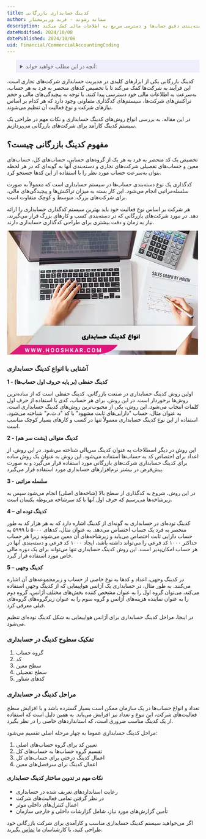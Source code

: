 ```yaml
---
title: کدینگ حسابداری بازرگانی
author: سمانه رشوند - فربد وزیرمختار
description: کدینگ حسابداری بازرگانی به دسته‌بندی دقیق حساب‌ها و دسترسی سریع به اطلاعات مالی کمک می‌کند.
dateModified: 2024/10/08
datePublished: 2024/10/08
uid: Financial/CommercialAccountingCoding
---
```

<blockquote style="background-color:#eeeefc; padding:0.5rem">
<details>
  <summary>آنچه در این مطلب خواهید خواند:</summary>
  <ul>
   <li>مفهوم کدینگ بازرگانی چیست؟</li>
   <li>آشنایی با انواع کدینگ حسابداری</li>
   <li>تفکیک سطوح کدینگ در حسابداری</li>
   <li>مراحل کدینگ در حسابداری</li>
   <li>مراحل کدینگ در حسابداری</li>
  </ul>
</details>
</blockquote>

کدینگ بازرگانی یکی از ابزارهای کلیدی در مدیریت حسابداری شرکت‌های تجاری است. این فرآیند به شرکت‌ها کمک می‌کند تا با تخصیص کدهای منحصر به فرد به هر حساب، به‌سرعت به اطلاعات مالی خود دسترسی پیدا کنند. با توجه به پیچیدگی‌های مالی و حجم تراکنش‌های شرکت‌ها، سیستم‌های کدگذاری متفاوتی وجود دارد که هر کدام بر اساس نیازهای شرکت و نوع فعالیت آن تنظیم می‌شوند.

 در این مقاله، به بررسی انواع روش‌های کدینگ حسابداری و نکات مهم در طراحی یک سیستم کدینگ کارآمد برای شرکت‌های بازرگانی می‌پردازیم.

## مفهوم کدینگ بازرگانی چیست؟

تخصیص یک کد منحصر به فرد به هر یک از گروه‌های حسابی، حساب‌های کل، حساب‌های معین و حساب‌های تفصیلی شرکت‌های تجاری و دسته‌بندی آنها به گونه‌ای که در هر لحظه بتوان به‌سرعت حساب مورد نظر را با استفاده از این کدها جستجو کرد.

کدگذاری یک نوع دسته‌بندی حساب‌ها در سیستم حسابداری است که معمولاً به صورت سلسله‌مراتبی انجام می‌شود. این کار بسته به میزان تراکنش‌ها و پیچیدگی‌های مالی، برای شرکت‌های بزرگ، متوسط و کوچک متفاوت است.

 هر شرکت بر اساس نوع فعالیت خود باید بهترین سیستم کدگذاری حسابداری را ارائه دهد. در مورد شرکت‌های بازرگانی که در دسته‌بندی کسب و کارهای بزرگ قرار می‌گیرند، نیاز به زمان و دقت بیشتری برای طراحی کدگذاری حسابداری دارند.

![انواع کدینگ حسابداری](./Images/TypesOfAccountingCoding.webp)

### آشنایی با انواع کدینگ حسابداری

**1 - کدینگ حفظی (بر پایه حروف اول حساب‌ها)**

اولین روش کدینگ حسابداری در صنعت بازرگانی، کدینگ حفظی است که از ساده‌ترین روش‌ها برخوردار است. در این روش، برای هر حساب، کدی با استفاده از حرف اول کلمات انتخاب می‌شود. این روش، یکی از محبوب‌ترین روش‌های کدینگ حسابداری است. به عنوان مثال، حساب "دارایی‌های ثابت مشهود" با کد "د.ث.م" شناخته می‌شود. استفاده از این نوع کدینگ حسابداری معمولاً تنها در کسب و کارهای بسیار کوچک مناسب است.

**2 - کدینگ متوالی (پشت سر هم)**

این روش در دیگر اصطلاحات به عنوان کدینگ سریالی شناخته می‌شود. در این روش، از اعداد برای اختصاص کد به حساب‌ها استفاده می‌شود. این روش به عنوان یک روش ساده برای کدینگ حسابداری شرکت‌های بازرگانی مورد استفاده قرار می‌گیرد و به صورت پیش‌فرض در بیشتر نرم‌افزارهای حسابداری مورد استفاده قرار می‌گیرد.

**3 - سلسله مراتبی**

در این روش، شروع به کدگذاری از سطح بالا (شاخه‌های اصلی) انجام می‌شود سپس به زیرشاخه‌ها می‌رسیم که حرف اول آنها با کد سرشاخه مربوطه یکسان است.

**4 – کدینگ توده ای**

کدینگ توده‌ای در حسابداری به گونه‌ای از کدینگ اشاره دارد که به هر هزار کد به طور منحصر به فرد یک حساب اختصاص می‌دهد. به عنوان مثال، کدهای ۵۰۰۰ تا ۵۹۹۹ به حساب دارایی ثابت اختصاص می‌یابد و زیرشاخه‌های آن معین می‌شوند زیرا هر حساب حداکثر ۱۰۰۰ کد فرعی را می‌تواند داشته باشد، ایجاد ۱۰۰۰ کد فرعی و دسته‌بندی آنها در هر حساب امکان‌پذیر است. این روش کدینگ حسابداری تنها می‌تواند برای یک دوره مالی خاص مورد استفاده قرار گیرد.

**5 – کدینگ وجهی**

در کدینگ وجهی، اعداد و کدها به نوع خاصی از حساب و زیرمجموعه‌های آن اشاره می‌کنند. به طور مثال، در حسابداری یک آژانس هواپیمایی که از کدینگ وجهی استفاده می‌کند، می‌توان گروه اول را به عنوان مشخص کننده بخش‌های مختلف آژانس، گروه دوم را به عنوان نماینده هزینه‌های آژانس و گروه سوم را به عنوان زیرگروه‌های گروه‌های قبلی معرفی کرد. 

در اینجا، مراحل کدینگ حسابداری برای آژانس هواپیمایی به شکل کدینگ توده‌ای تنظیم می‌شود.

### تفکیک سطوح کدینگ در حسابداری

1. گروه حساب
2. کد
3. سطح معین
4. سطح تفضیلی
5. کدهای شناور

### مراحل کدینگ در حسابداری

تعداد و انواع حساب‌ها در یک سازمان ممکن است بسیار گسترده باشد و با افزایش سطح فعالیت‌های شرکت، این تنوع و تعداد نیز افزایش می‌یابد. به همین دلیل است که استفاده از یک کدینگ مناسب ضروری است، که استانداردهای خاصی را در نظر بگیرد. 

مراحل کدینگ حسابداری عموما به چهار مرحله اصلی تقسیم می‌شود:

1. تعیین کد برای گروه حساب‌های اصلی
2. تقسیم گروه حساب‌ها به حساب‌های کل
3. اعمال کدینگ درختی برای حساب‌های کل
4. اعمال کدینگ برای سرفصل‌های معین

#### نکات مهم در تدوین ساختار کدینگ حسابداری

-	رعایت استانداردهای تعریف شده در حسابداری
-	در نظر گرفتن تمامی فعالیت‌های شرکت
-	اعمال کنترل‌های داخلی موثر
-	تأمین گزارش‌های مورد نیاز، شامل گزارشات داخلی و خارجی سازمان

اگر می‌خواهید سیستم کدینگ حسابداری مناسب و کارآمدی برای شرکت بازرگانی خود طراحی کنید، با کارشناسان ما <a href="https://www.hooshkar.com" target="_blank">تماس
</a> بگیرید.
